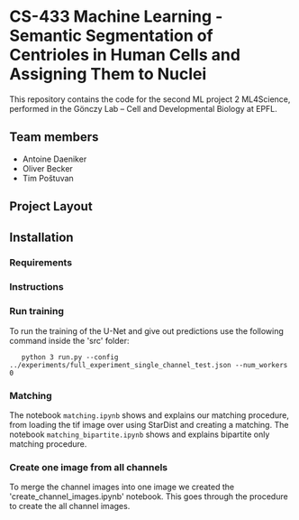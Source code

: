 # CS-433 Machine Learning - Semantic Segmentation of Centrioles in Human Cells and Assigning Them to Nuclei
This repository contains the code for the second ML project 2 ML4Science, performed in the Gönczy Lab – Cell and Developmental Biology at EPFL.

## Team members
* Antoine Daeniker
* Oliver Becker
* Tim Poštuvan

## Project Layout


## Installation

### Requirements


### Instructions




### Run training
To run the training of the U-Net and give out predictions use the following command inside the 'src' folder:
        
       python 3 run.py --config ../experiments/full_experiment_single_channel_test.json --num_workers 0
       
### Matching
The notebook `matching.ipynb` shows and explains our matching procedure, from loading the tif image over using StarDist and creating a matching. 
The notebook `matching_bipartite.ipynb` shows and explains bipartite only matching procedure. 

### Create one image from all channels
To merge the channel images into one image we created the 'create_channel_images.ipynb' notebook. This goes through the procedure to create the all channel images.
